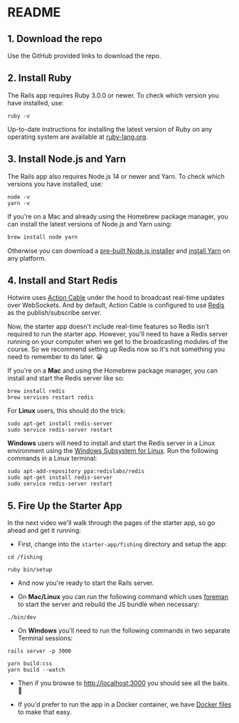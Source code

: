 # README

## 1. Download the repo

Use the GitHub provided links to download the repo.

## 2. Install Ruby

The Rails app requires Ruby 3.0.0 or newer. To check which version you have installed, use:

```shell
ruby -v
```

Up-to-date instructions for installing the latest version of Ruby on any operating system are available at [ruby-lang.org](https://www.ruby-lang.org/en/documentation/installation/).

## 3. Install Node.js and Yarn

The Rails app also requires Node.js 14 or newer and Yarn. To check which versions you have installed, use:

```shell
node -v
yarn -v
```

If you're on a Mac and already using the Homebrew package manager, you can install the latest versions of Node.js and Yarn using:

```rb
brew install node yarn
```

Otherwise you can download a [pre-built Node.js installer](https://nodejs.org/en/download/) and [install Yarn](https://yarnpkg.com/lang/en/docs/install) on any platform.

## 4. Install and Start Redis

Hotwire uses [Action Cable](https://guides.rubyonrails.org/action_cable_overview.html) under the hood to broadcast real-time updates over WebSockets. And by default, Action Cable is configured to use [Redis](https://redis.io) as the publish/subscribe server.

Now, the starter app doesn't include real-time features so Redis isn't required to run the starter app. However, you'll need to have a Redis server running on your computer when we get to the broadcasting modules of the course. So we recommend setting up Redis now so it's not something you need to remember to do later. 😀

If you're on a **Mac** and using the Homebrew package manager, you can install and start the Redis server like so:

```shell
brew install redis
brew services restart redis
```

For **Linux** users, this should do the trick:

```shell
sudo apt-get install redis-server
sudo service redis-server restart
```

**Windows** users will need to install and start the Redis server in a Linux environment using the [Windows Subsystem for Linux](https://docs.microsoft.com/en-us/windows/wsl/about). Run the following commands in a Linux terminal:

```shell
sudo apt-add-repository ppa:redislabs/redis
sudo apt-get install redis-server
sudo service redis-server restart
```

## 5. Fire Up the Starter App

In the next video we'll walk through the pages of the starter app, so go ahead and get it running:

* First, change into the `starter-app/fishing` directory and setup the app:

```shell
cd /fishing

ruby bin/setup
```

* And now you're ready to start the Rails server.

* On **Mac/Linux** you can run the following command which uses [foreman](https://github.com/ddollar/foreman) to start the server and rebuild the JS bundle when necessary:

```shell
./bin/dev
```

* On **Windows** you'll need to run the following commands in two separate Terminal sessions:

```shell
rails server -p 3000
```

```shell
yarn build:css
yarn build --watch
```

* Then if you browse to [http://localhost:3000](http://localhost:3000) you should see all the baits. 🎣

* If you'd prefer to run the app in a Docker container, we have [Docker files](https://online.pragmaticstudio.com/courses/hotwire/extras/docker) to make that easy.
